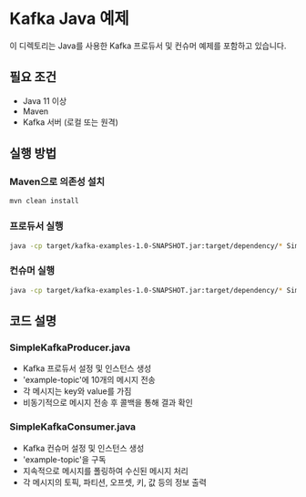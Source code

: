 # Kafka Java 예제

이 디렉토리는 Java를 사용한 Kafka 프로듀서 및 컨슈머 예제를 포함하고 있습니다.

## 필요 조건

- Java 11 이상
- Maven
- Kafka 서버 (로컬 또는 원격)

## 실행 방법

### Maven으로 의존성 설치

```bash
mvn clean install
```

### 프로듀서 실행

```bash
java -cp target/kafka-examples-1.0-SNAPSHOT.jar:target/dependency/* SimpleKafkaProducer
```

### 컨슈머 실행

```bash
java -cp target/kafka-examples-1.0-SNAPSHOT.jar:target/dependency/* SimpleKafkaConsumer
```

## 코드 설명

### SimpleKafkaProducer.java

- Kafka 프로듀서 설정 및 인스턴스 생성
- 'example-topic'에 10개의 메시지 전송
- 각 메시지는 key와 value를 가짐
- 비동기적으로 메시지 전송 후 콜백을 통해 결과 확인

### SimpleKafkaConsumer.java

- Kafka 컨슈머 설정 및 인스턴스 생성
- 'example-topic'을 구독
- 지속적으로 메시지를 폴링하여 수신된 메시지 처리
- 각 메시지의 토픽, 파티션, 오프셋, 키, 값 등의 정보 출력

